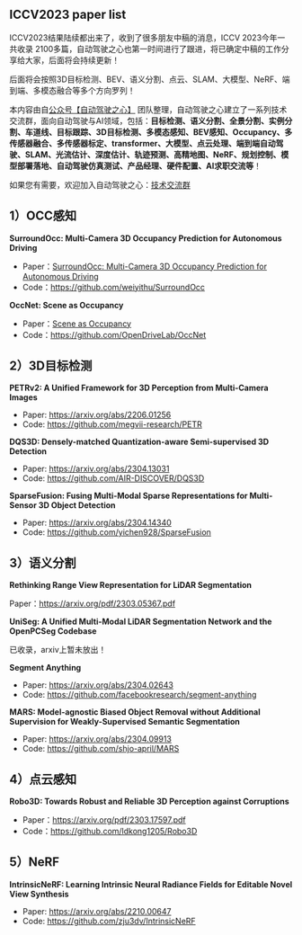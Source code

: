 ## ICCV2023 paper list

ICCV2023结果陆续都出来了，收到了很多朋友中稿的消息，ICCV 2023今年一共收录 2100多篇，自动驾驶之心也第一时间进行了跟进，将已确定中稿的工作分享给大家，后面将会持续更新！

后面将会按照3D目标检测、BEV、语义分割、点云、SLAM、大模型、NeRF、端到端、多模态融合等多个方向罗列！

本内容由自[公众号【自动驾驶之心】](https://mp.weixin.qq.com/s?__biz=Mzg2NzUxNTU1OA==&mid=2247542481&idx=1&sn=c6d8609491a128233c3c3b91d68d22a6&chksm=ceb80b18f9cf820e789efd75947633aec9d2f1e8b58c29e5051c05a64b21ae63c244d54886a1&token=11182364&lang=zh_CN#rd) 团队整理，自动驾驶之心建立了一系列技术交流群，面向自动驾驶与AI领域，包括：**目标检测、语义分割、全景分割、实例分割、车道线、目标跟踪、3D目标检测、多模态感知、BEV感知、Occupancy、多传感器融合、多传感器标定、transformer、大模型、点云处理、端到端自动驾驶、SLAM、光流估计、深度估计、轨迹预测、高精地图、NeRF、规划控制、模型部署落地、自动驾驶仿真测试、产品经理、硬件配置、AI求职交流等**！

如果您有需要，欢迎加入自动驾驶之心：[技术交流群](https://mp.weixin.qq.com/s/G0zMQgCHNbeXKOei3Mgtwg)

## 1）OCC感知

**SurroundOcc: Multi-Camera 3D Occupancy Prediction for Autonomous Driving**

- Paper：[SurroundOcc: Multi-Camera 3D Occupancy Prediction for Autonomous Driving](https://arxiv.org/abs/2303.09551)
- Code：https://github.com/weiyithu/SurroundOcc

**OccNet: Scene as Occupancy**

- Paper：[Scene as Occupancy](https://arxiv.org/pdf/2306.02851.pdf)
- Code：https://github.com/OpenDriveLab/OccNet

## 2）3D目标检测

**PETRv2: A Unified Framework for 3D Perception from Multi-Camera Images**

- Paper: https://arxiv.org/abs/2206.01256
- Code: https://github.com/megvii-research/PETR

**DQS3D: Densely-matched Quantization-aware Semi-supervised 3D Detection**

- Paper: https://arxiv.org/abs/2304.13031
- Code: https://github.com/AIR-DISCOVER/DQS3D

**SparseFusion: Fusing Multi-Modal Sparse Representations for Multi-Sensor 3D Object Detection**

- Paper: https://arxiv.org/abs/2304.14340
- Code: https://github.com/yichen928/SparseFusion

## 3）语义分割

**Rethinking Range View Representation for LiDAR Segmentation**

Paper：https://arxiv.org/pdf/2303.05367.pdf

**UniSeg: A Unified Multi-Modal LiDAR Segmentation Network and the OpenPCSeg Codebase**

已收录，arxiv上暂未放出！

**Segment Anything**

- Paper: https://arxiv.org/abs/2304.02643
- Code: https://github.com/facebookresearch/segment-anything

**MARS: Model-agnostic Biased Object Removal without Additional Supervision for Weakly-Supervised Semantic Segmentation**

- Paper: https://arxiv.org/abs/2304.09913
- Code: https://github.com/shjo-april/MARS

## 4）点云感知

**Robo3D: Towards Robust and Reliable 3D Perception against Corruptions**

- Paper：https://arxiv.org/pdf/2303.17597.pdf
- Code：https://github.com/ldkong1205/Robo3D

## 5）NeRF

**IntrinsicNeRF: Learning Intrinsic Neural Radiance Fields for Editable Novel View Synthesis**

- Paper: https://arxiv.org/abs/2210.00647
- Code: https://github.com/zju3dv/IntrinsicNeRF